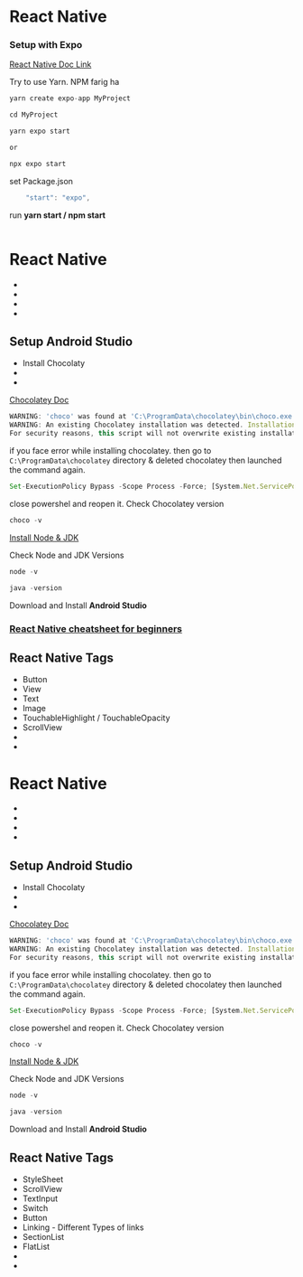 
# React Native 


### Setup with Expo 

[React Native Doc Link](https://reactnative.dev/docs/environment-setup?package-manager=yarn)

Try to use Yarn. NPM farig ha

```javascript
yarn create expo-app MyProject

cd MyProject

yarn expo start

or 

npx expo start
```

set Package.json 
```javascript
    "start": "expo",
```
run **yarn start / npm start**


```javascript

```


# React Native 

- 
- 
- 
- 


## Setup Android Studio 

- Install Chocolaty
- 
- 

[Chocolatey Doc](https://chocolatey.org/install)

```javascript
WARNING: 'choco' was found at 'C:\ProgramData\chocolatey\bin\choco.exe'.
WARNING: An existing Chocolatey installation was detected. Installation will not continue.
For security reasons, this script will not overwrite existing installations.
```

if you face error while installing chocolatey. then go to `C:\ProgramData\chocolatey`  directory & deleted chocolatey
then launched the command again. 


```javascript
Set-ExecutionPolicy Bypass -Scope Process -Force; [System.Net.ServicePointManager]::SecurityProtocol = [System.Net.ServicePointManager]::SecurityProtocol -bor 3072; iex ((New-Object System.Net.WebClient).DownloadString('https://community.chocolatey.org/install.ps1'))
```

close powershel and reopen it.
Check Chocolatey version

```javascript
choco -v
```

[Install Node & JDK](https://reactnative.dev/docs/environment-setup?platform=android&os=windows#jdk)


Check Node and JDK Versions


```javascript
node -v 

java -version
```

Download and Install **Android Studio**





### [React Native cheatsheet for beginners](https://dev.to/codemaker2015/react-native-cheatsheet-for-beginners-28oa)

## React Native Tags

- Button
- View
- Text
- Image
- TouchableHighlight / TouchableOpacity
- ScrollView
- 
- 



# React Native 

- 
- 
- 
- 


## Setup Android Studio 

- Install Chocolaty
- 
- 

[Chocolatey Doc](https://chocolatey.org/install)

```javascript
WARNING: 'choco' was found at 'C:\ProgramData\chocolatey\bin\choco.exe'.
WARNING: An existing Chocolatey installation was detected. Installation will not continue.
For security reasons, this script will not overwrite existing installations.
```

if you face error while installing chocolatey. then go to `C:\ProgramData\chocolatey`  directory & deleted chocolatey
then launched the command again. 


```javascript
Set-ExecutionPolicy Bypass -Scope Process -Force; [System.Net.ServicePointManager]::SecurityProtocol = [System.Net.ServicePointManager]::SecurityProtocol -bor 3072; iex ((New-Object System.Net.WebClient).DownloadString('https://community.chocolatey.org/install.ps1'))
```

close powershel and reopen it.
Check Chocolatey version

```javascript
choco -v
```

[Install Node & JDK](https://reactnative.dev/docs/environment-setup?platform=android&os=windows#jdk)


Check Node and JDK Versions


```javascript
node -v 

java -version
```

Download and Install **Android Studio**






## React Native Tags

- StyleSheet
- ScrollView
- TextInput
- Switch
- Button
- Linking - Different Types of links
- SectionList
- FlatList
- 
- 